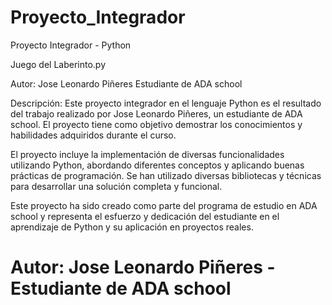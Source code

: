 # Proyecto_Integrador

Proyecto Integrador - Python

Juego del Laberinto.py

Autor: Jose Leonardo Piñeres
Estudiante de ADA school

Descripción:
Este proyecto integrador en el lenguaje Python es el resultado del trabajo realizado por Jose Leonardo Piñeres, un estudiante de ADA school.
El proyecto tiene como objetivo demostrar los conocimientos y habilidades adquiridos durante el curso.

El proyecto incluye la implementación de diversas funcionalidades utilizando Python, abordando diferentes conceptos y aplicando buenas prácticas de programación. 
Se han utilizado diversas bibliotecas y técnicas para desarrollar una solución completa y funcional.

Este proyecto ha sido creado como parte del programa de estudio en ADA school y representa el esfuerzo y dedicación del estudiante en el aprendizaje de Python y su aplicación en proyectos reales.


# Autor: Jose Leonardo Piñeres - Estudiante de ADA school 
